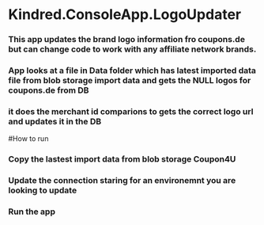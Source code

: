 # Kindred.ConsoleApp.LogoUpdater
### This app updates the brand logo information fro coupons.de but can change code to work with any affiliate network brands.
### App looks at a file in Data folder which has latest imported data file from blob storage import data and gets the NULL logos for coupons.de from DB
### it does the merchant id comparions to gets the correct logo url and updates it in the DB

#How to run
### Copy the lastest import data from blob storage Coupon4U 
### Update the connection staring for an environemnt you are looking to update
### Run the app